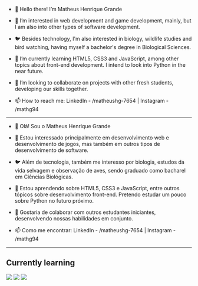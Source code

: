 - 👋 Hello there! I’m Matheus Henrique Grande

- 👀 I’m interested in web development and game development, mainly, but I am also into other types of software development.
- 🐦 Besides technology, I'm also interested in biology, wildlife studies and bird watching, having myself a bachelor's degree in Biological Sciences.
- 🌱 I’m currently learning HTML5, CSS3 and JavaScript, among other topics about front-end development. I intend to look into Python in the near future.
- 💞️ I’m looking to collaborate on projects with other fresh students, developing our skills together.
- 📫 How to reach me: LinkedIn - /matheushg-7654 | Instagram - /mathg94

---

- 👋 Olá! Sou o Matheus Henrique Grande

- 👀 Estou interessado principalmente em desenvolvimento web e desenvolvimento de jogos, mas também em outros tipos de desenvolvimento de software.
- 🐦 Além de tecnologia, também me interesso por biologia, estudos da vida selvagem e observação de aves, sendo graduado como bacharel em Ciências Biológicas.
- 🌱 Estou aprendendo sobre HTML5, CSS3 e JavaScript, entre outros tópicos sobre desenvolvimento front-end. Pretendo estudar um pouco sobre Python no futuro próximo.
- 💞️ Gostaria de colaborar com outros estudantes iniciantes, desenvolvendo nossas habilidades em conjunto.
- 📫 Como me encontrar: LinkedIn - /matheushg-7654 | Instagram - /mathg94

---

## Currently learning

<img src="https://cdn.jsdelivr.net/gh/devicons/devicon/icons/html5/html5-plain-wordmark.svg" />
<img src="https://cdn.jsdelivr.net/gh/devicons/devicon/icons/css3/css3-plain-wordmark.svg" />
<img src="https://cdn.jsdelivr.net/gh/devicons/devicon/icons/javascript/javascript-plain.svg" />

<!---
MatheusHG94/MatheusHG94 is a ✨ special ✨ repository because its `README.md` (this file) appears on your GitHub profile.
You can click the Preview link to take a look at your changes.
--->

